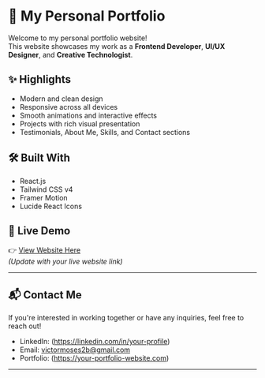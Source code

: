 # 🚀 My Personal Portfolio

Welcome to my personal portfolio website!  
This website showcases my work as a **Frontend Developer**, **UI/UX Designer**, and **Creative Technologist**.

## ✨ Highlights

- Modern and clean design
- Responsive across all devices
- Smooth animations and interactive effects
- Projects with rich visual presentation
- Testimonials, About Me, Skills, and Contact sections

## 🛠️ Built With

- React.js
- Tailwind CSS v4
- Framer Motion
- Lucide React Icons

## 📸 Live Demo

👉 [View Website Here](https://your-portfolio-live-link.com)  
*(Update with your live website link)*

---

## 📬 Contact Me

If you're interested in working together or have any inquiries, feel free to reach out!

- LinkedIn: (https://linkedin.com/in/your-profile)
- Email: victormoses2b@gmail.com
- Portfolio: (https://your-portfolio-website.com)

---

